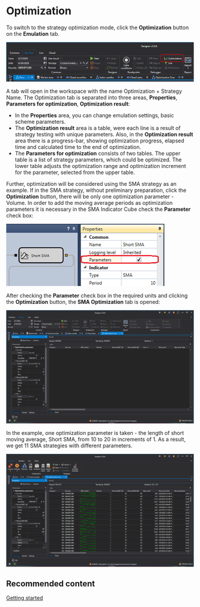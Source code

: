 # Optimization

To switch to the strategy optimization mode, click the **Optimization** button on the **Emulation** tab.

![Designer Optimization 00](../images/Designer_Optimization_00.png)

A tab will open in the workspace with the name Optimization + Strategy Name. The Optimization tab is separated into three areas, **Properties**, **Parameters for optimization**, **Optimization result**: 

- In the **Properties** area, you can change emulation settings, basic scheme parameters.
- The **Optimization result** area is a table, were each line is a result of strategy testing with unique parameters. Also, in the **Optimization result** area there is a progress\-bar, showing optimization progress, elapsed time and calculated time to the end of optimization.
- The **Parameters for optimization** consists of two tables. The upper table is a list of strategy parameters, which could be optimized. The lower table adjusts the optimization range and optimization increment for the parameter, selected from the upper table.

Further, optimization will be considered using the SMA strategy as an example. If in the SMA strategy, without preliminary preparation, click the **Optimization** button, there will be only one optimization parameter \- Volume. In order to add the moving average periods as optimization parameters it is necessary in the SMA Indicator Cube check the **Parameter** check box:

![Designer Optimization 01](../images/Designer_Optimization_01.png)

After checking the **Parameter** check box in the required units and clicking the **Optimization** button, the **SMA Optimization** tab is opened:

![Designer Optimization 02](../images/Designer_Optimization_02.png)

In the example, one optimization parameter is taken \- the length of short moving average, Short SMA, from 10 to 20 in increments of 1. As a result, we get 11 SMA strategies with different parameters.

![Designer Optimization 03](../images/Designer_Optimization_03.png)

## Recommended content

[Getting started](Designer_Example_of_backtesting.md)
